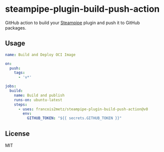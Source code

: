 # steampipe-plugin-build-push-action

GitHub action to build your [Steampipe][] plugin and push it to GitHub packages.

## Usage

```yaml
name: Build and Deploy OCI Image

on:
  push:
    tags:
      - 'v*'

jobs:
  build:
    name: Build and publish
    runs-on: ubuntu-latest
    steps:
      - uses: francois2metz/steampipe-plugin-build-push-action@v0
        env:
          GITHUB_TOKEN: "${{ secrets.GITHUB_TOKEN }}"
```

## License

MIT

[Steampipe]: https://github.com/turbot/steampipe
